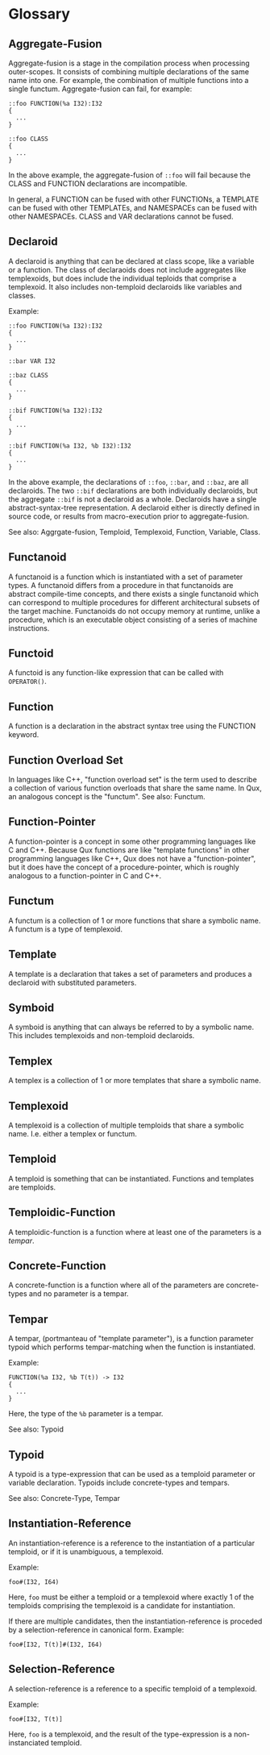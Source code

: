 # Glossary

## Aggregate-Fusion

Aggregate-fusion is a stage in the compilation process when processing 
outer-scopes. It consists of combining multiple declarations of the same 
name into one. For example, the combination of multiple functions into a 
single functum. Aggregate-fusion can fail, for example:

```
::foo FUNCTION(%a I32):I32
{
  ...
}

::foo CLASS
{
  ...
}
```

In the above example, the aggregate-fusion of `::foo` will fail because the 
CLASS and FUNCTION declarations are incompatible.

In general, a FUNCTION can be fused with other FUNCTIONs, a TEMPLATE can be 
fused with other TEMPLATEs, and NAMESPACEs can be fused with other 
NAMESPACEs. CLASS and VAR declarations cannot be fused.

## Declaroid

A declaroid is anything that can be declared at class scope, like a variable
or a
function.
The class of declaraoids does not include aggregates like templexoids, but
does include the individual teploids that comprise a templexoid. It also
includes non-temploid declaroids like variables and classes.

Example:

```
::foo FUNCTION(%a I32):I32
{
  ...
}

::bar VAR I32

::baz CLASS
{
  ...
}

::bif FUNCTION(%a I32):I32
{
  ...
}

::bif FUNCTION(%a I32, %b I32):I32
{
  ...
}
```

In the above example, the declarations of `::foo`, `::bar`, and `::baz`, are
all
declaroids. The two
`::bif` declarations are both individually declaroids, but the aggregate
`::bif` is
not a declaroid as a whole. Declaroids have a single abstract-syntax-tree 
representation. A declaroid either is directly defined in source code, or 
results from macro-execution prior to aggregate-fusion.

See also: Aggrgate-fusion, Temploid, Templexoid, Function, Variable, Class.

## Functanoid

A functanoid is a function which is instantiated with a set of parameter
types. A functanoid differs from a procedure in that functanoids are
abstract compile-time concepts, and there exists a single functanoid which can
correspond to
multiple
procedures for different architectural subsets of the target machine.
Functanoids do
not occupy
memory at
runtime, unlike a procedure, which is an executable object consisting of a
series of machine instructions.

## Functoid

A functoid is any function-like expression that can be called with `OPERATOR()`.

## Function

A function is a declaration in the abstract syntax tree using the FUNCTION
keyword.

## Function Overload Set

In languages like C++, "function overload set" is the term used to describe
a collection of various function overloads that share the same name. In Qux,
an analogous concept is the "functum".
See also: Functum.

## Function-Pointer

A function-pointer is a concept in some other programming languages like C
and C++.
Because
Qux functions are like "template functions" in other programming languages like
C++,
Qux
does not have a "function-pointer", but it does have the
concept of a procedure-pointer, which is roughly analogous to a
function-pointer in C and C++.

## Functum

A functum is a collection of 1 or more functions that share a symbolic name.
A functum is a type of templexoid.

## Template

A template is a declaration that takes a set of parameters and produces a
declaroid with substituted parameters.

## Symboid

A symboid is anything that can always be referred to by a symbolic name. This
includes templexoids and non-temploid declaroids.

## Templex

A templex is a collection of 1 or more templates that share a symbolic name.

## Templexoid

A templexoid is a collection of multiple temploids that share a symbolic
name. I.e. either a templex or functum.

## Temploid

A temploid is something that can be instantiated. Functions and templates
are temploids.

## Temploidic-Function

A temploidic-function is a function where at least one of the parameters is
a _tempar_.

## Concrete-Function

A concrete-function is a function where all of the parameters are
concrete-types and no parameter is a tempar.

## Tempar

A tempar, (portmanteau of "template parameter"), is a function parameter
typoid which
performs tempar-matching when the function is instantiated.

Example:

```
FUNCTION(%a I32, %b T(t)) -> I32
{
  ...
}
```

Here, the type of the `%b` parameter is a tempar.

See also: Typoid

## Typoid

A typoid is a type-expression that can be used as a temploid parameter or
variable declaration. Typoids include concrete-types and tempars.

See also: Concrete-Type, Tempar

## Instantiation-Reference

An instantiation-reference is a reference to the instantiation of a
particular temploid,
or if it is unambiguous, a templexoid.

Example:

```
foo#(I32, I64)
```

Here, `foo` must be either a temploid or a templexoid where exactly 1 of the
temploids comprising the templexoid is a candidate for instantiation.

If there are multiple candidates, then the instantiation-reference is
proceded by a selection-reference in canonical form. Example:

```
foo#[I32, T(t)]#(I32, I64)
```

## Selection-Reference

A selection-reference is a reference to a specific temploid of a templexoid.

Example:

```
foo#[I32, T(t)]
```

Here, `foo` is a templexoid, and the result of the type-expression is a
non-instanciated temploid.